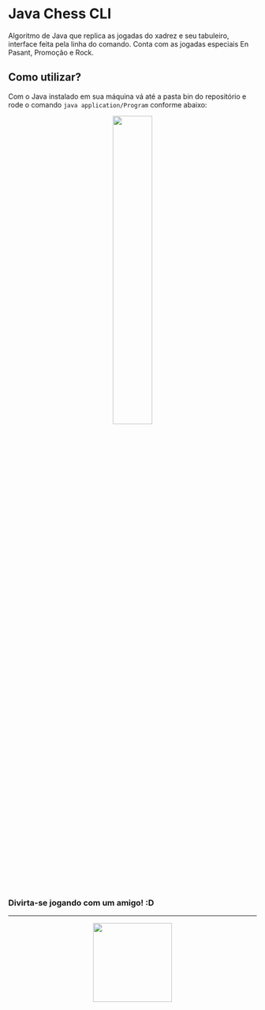 
# Java Chess CLI

Algoritmo de Java que replica as jogadas do xadrez e seu tabuleiro, interface feita pela linha do comando. Conta com as jogadas especiais En Pasant, Promoção e Rock.

## Como utilizar? 

Com o Java instalado em sua máquina vá até a pasta bin do repositório e rode o comando `java application/Program` conforme abaixo:

<div  align="center" >
<img src="https://imgur.com/quXtkmD.png" width="40%" />
</div>

### Divirta-se jogando com um amigo! :D


<hr />

<p align="center">
  <a href="https://github.com/FoxGreedy">
    <img src="https://i.imgur.com/RadC5Gt.png" width="160">
  </a>
</p>
